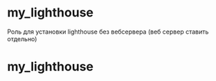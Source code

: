 my_lighthouse
=========

Роль для установки lighthouse без вебсервера (веб сервер ставить отдельно)
# my_lighthouse
